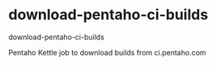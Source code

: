 download-pentaho-ci-builds
==========================

download-pentaho-ci-builds

Pentaho Kettle job to download builds from ci.pentaho.com
